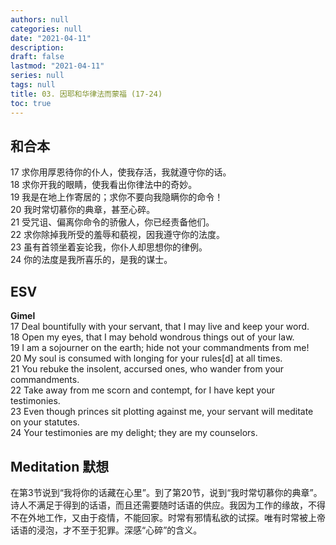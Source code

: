 ```yaml
---
authors: null
categories: null
date: "2021-04-11"
description: 
draft: false
lastmod: "2021-04-11"
series: null
tags: null
title: 03. 因耶和华律法而蒙福 (17-24)
toc: true
---
```



<!--more-->
## 和合本

17 求你用厚恩待你的仆人，使我存活，我就遵守你的话。  
18 求你开我的眼睛，使我看出你律法中的奇妙。  
19 我是在地上作寄居的；求你不要向我隐瞒你的命令！  
20 我时常切慕你的典章，甚至心碎。  
21 受咒诅、偏离你命令的骄傲人，你已经责备他们。  
22 求你除掉我所受的羞辱和藐视，因我遵守你的法度。  
23 虽有首领坐着妄论我，你仆人却思想你的律例。  
24 你的法度是我所喜乐的，是我的谋士。  


## ESV
**Gimel**  
17 Deal bountifully with your servant, that I may live and keep your word.  
18 Open my eyes, that I may behold wondrous things out of your law.  
19 I am a sojourner on the earth; hide not your commandments from me!  
20 My soul is consumed with longing for your rules[d] at all times.  
21 You rebuke the insolent, accursed ones, who wander from your commandments.  
22 Take away from me scorn and contempt, for I have kept your testimonies.  
23 Even though princes sit plotting against me, your servant will meditate on your statutes.  
24 Your testimonies are my delight; they are my counselors.  

## Meditation 默想

在第3节说到“我将你的话藏在心里”。到了第20节，说到“我时常切慕你的典章”。诗人不满足于得到的话语，而且还需要随时话语的供应。我因为工作的缘故，不得不在外地工作，又由于疫情，不能回家。时常有邪情私欲的试探。唯有时常被上帝话语的浸泡，才不至于犯罪。深感“心碎”的含义。  